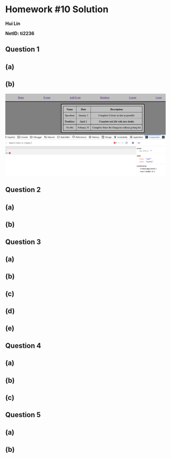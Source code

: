 # Homework #10 Solution
**Hui Lin**

**NetID: ti2236**

## Question 1
## (a)
## (b)
![1b](/images/1b.PNG)

## Question 2
## (a)
## (b)

## Question 3
## (a)
## (b)
## (c)
## (d)
## (e)

## Question 4
## (a)
## (b)
## (c)

## Question 5
## (a)
## (b)